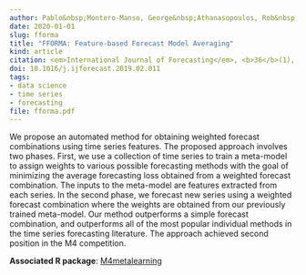 ```yaml
---
author: Pablo&nbsp;Montero-Manso, George&nbsp;Athanasopoulos, Rob&nbsp;J&nbsp;Hyndman, Thiyanga&nbsp;S&nbsp;Talagala
date: 2020-01-01
slug: fforma
title: "FFORMA: Feature-based Forecast Model Averaging"
kind: article
citation: <em>International Journal of Forecasting</em>, <b>36</b>(1), 86-92
doi: 10.1016/j.ijforecast.2019.02.011
tags:
- data science
- time series
- forecasting
file: fforma.pdf
---
```


We propose an automated method for obtaining weighted forecast combinations using time series features. The proposed approach involves two phases. First, we use a collection of time series to train a meta-model to assign weights to various possible forecasting methods with the goal of minimizing the average forecasting loss obtained from a weighted forecast combination. The inputs to the meta-model are features extracted from each series. In the second phase, we forecast new series using a weighted forecast combination where the weights are obtained from our previously trained meta-model. Our method outperforms a simple forecast combination, and outperforms all of the most popular individual methods in the time series forecasting literature. The approach achieved second position in the M4 competition.

**Associated R package**: [M4metalearning](https://github.com/robjhyndman/M4metalearning)

